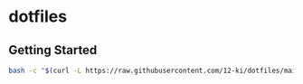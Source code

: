 # dotfiles

## Getting Started
``` bash
bash -c "$(curl -L https://raw.githubusercontent.com/12-ki/dotfiles/main/install.sh)"
